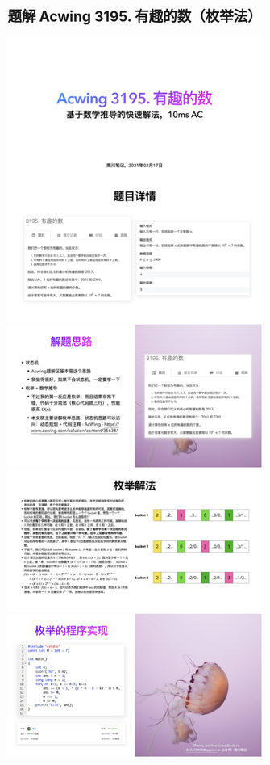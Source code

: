 # 题解 Acwing 3195. 有趣的数（枚举法）

![](.imgs/001.jpeg) ![](.imgs/002.jpeg) ![](.imgs/003.jpeg) ![](.imgs/004.jpeg) ![](.imgs/005.jpeg)

